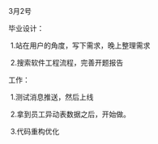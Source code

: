 3月2号

毕业设计：

​        1.站在用户的角度，写下需求，晚上整理需求

​		2.搜索软件工程流程，完善开题报告





工作：

​	1.测试消息推送，然后上线

​	2.拿到员工异动表数据之后，开始做。

​    3.代码重构优化